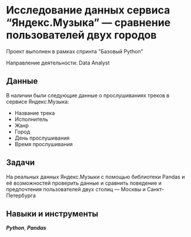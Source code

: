 ﻿# Исследование данных сервиса “Яндекс.Музыка” — сравнение пользователей двух городов

Проект выполнен в рамках спринта "Базовый Python"


Направление деятельности: Data Analyst

## Данные
В наличии были следующие данные о прослушиваниях треков в сервисе Яндекс.Музыка:

- Название трека
- Исполнитель
- Жанр
- Город
- День прослушивания
- Время прослушивания


## Задачи
На реальных данных Яндекс.Музыки c помощью библиотеки Pandas и её возможностей проверить данные и сравнить поведение и предпочтения пользователей двух столиц — Москвы и Санкт-Петербурга

## Навыки и инструменты
***Python***, ***Pandas***
